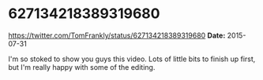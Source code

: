 # 627134218389319680
https://twitter.com/TomFrankly/status/627134218389319680
**Date:** 2015-07-31

I'm so stoked to show you guys this video. Lots of little bits to finish up first, but I'm really happy with some of the editing.

